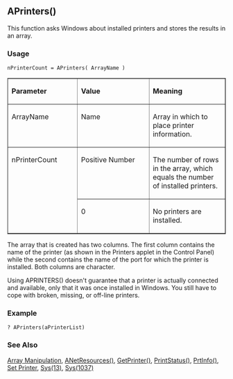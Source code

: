 ## APrinters()

This function asks Windows about installed printers and stores the results in an array.

### Usage

```foxpro
nPrinterCount = APrinters( ArrayName )
```
<table border cellspacing=0 cellpadding=0 width=100%>
<tr>
  <td width=32% valign=top>
  <p><b>Parameter</b></p>
  </td>
  <td width=23% valign=top>
  <p><b>Value</b></p>
  </td>
  <td width=45% valign=top>
  <p><b>Meaning</b></p>
  </td>
 </tr>
<tr>
  <td width=32% valign=top>
  <p>ArrayName</p>
  </td>
  <td width=23% valign=top>
  <p>Name</p>
  </td>
  <td width=45% valign=top>
  <p>Array in which to place printer information.</p>
  </td>
 </tr>
<tr>
  <td width=32% rowspan=2 valign=top>
  <p>nPrinterCount</p>
  </td>
  <td width=23% valign=top>
  <p>Positive Number</p>
  </td>
  <td width=45% valign=top>
  <p>The number of rows in the array, which equals the number of installed printers.</p>
  </td>
 </tr>
<tr>
  <td width=33% valign=top>
  <p>0</p>
  </td>
  <td width=67% valign=top>
  <p>No printers are installed.</p>
  </td>
 </tr>
</table>

The array that is created has two columns. The first column contains the name of the printer (as shown in the Printers applet in the Control Panel) while the second contains the name of the port for which the printer is installed. Both columns are character. 

Using APRINTERS() doesn't guarantee that a printer is actually connected and available, only that it was once installed in Windows. You still have to cope with broken, missing, or off-line printers.

### Example

```foxpro
? APrinters(aPrinterList)
```
### See Also

[Array Manipulation](s4g282.md), [ANetResources()](s4g811.md), [GetPrinter()](s4g404.md), [PrintStatus()](s4g046.md), [PrtInfo()](s4g404.md), [Set Printer](s4g146.md), [Sys(13)](s4g046.md), [Sys(1037)](s4g404.md)